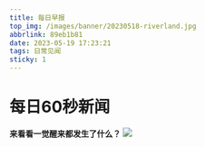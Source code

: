 ```yaml
---
title: 每日早报
top_img: /images/banner/20230518-riverland.jpg
abbrlink: 89eb1b81
date: 2023-05-19 17:23:21
tags: 日常见闻
sticky: 1
---
```

# 每日60秒新闻

**来看看一觉醒来都发生了什么？**
![](https://v2.alapi.cn/api/zaobao?token=BX2vvKW28gktjrPr&format=image)
